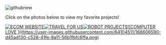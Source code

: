 
![githubnew](https://user-images.githubusercontent.com/64104511/168525651-3f2b78fa-a4f8-46a7-a30d-615c9cf8407b.png)

Click on the photos below to view my favorite projects! 

[![ECOM WEBSITE ](https://user-images.githubusercontent.com/64104511/168605527-73c9a952-9509-4f9f-a30a-aa9b9c8cef89.png)](https://hotnsaucy.herokuapp.com/)[![TRAVEL FOR US ](https://user-images.githubusercontent.com/64104511/168605065-3dacb65a-1485-4a35-a84a-fe682a7953fc.png)](https://www.youtube.com/watch?v=xk43ppj4Vhw)[![ROBOT PROJECTS ](https://user-images.githubusercontent.com/64104511/168605178-7b8501d4-2384-4e74-8824-cc48e4c0559b.png)](https://www.youtube.com/watch?v=WVwIj9T9e3g)[![COMPUTER LOVE ]((https://user-images.githubusercontent.com/64104511/168606590-d45ad130-c528-41fe-8a11-56b1fbfc6ffa.png)](https://www.youtube.com/watch?v=fmAzDaepIsM)















<!--
**rblanchard719/rblanchard719** is a ✨ _special_ ✨ repository because its `README.md` (this file) appears on your GitHub profile.

Here are some ideas to get you started:

- 🔭 I’m currently working on ...
- 🌱 I’m currently learning ...
- 👯 I’m looking to collaborate on ...
- 🤔 I’m looking for help with ...
- 💬 Ask me about ...![githubnew](https://user-images.githubusercontent.com/64104511/168525635-ec8ad41f-81b4-4f5f-a8e9-dc76647bbdde.png)

- 📫 How to reach me: ...
- 😄 Pronouns: ...
- ⚡ Fun fact: ...
-->
